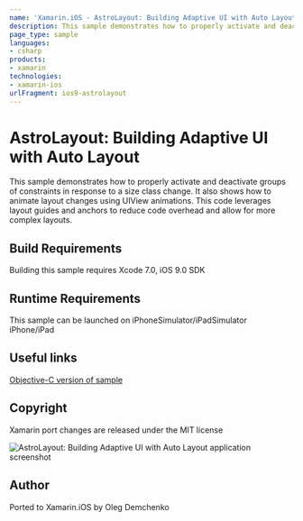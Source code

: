 ```yaml
---
name: 'Xamarin.iOS - AstroLayout: Building Adaptive UI with Auto Layout'
description: This sample demonstrates how to properly activate and deactivate groups of constraints in response to a size class change. It also shows how to...
page_type: sample
languages:
- csharp
products:
- xamarin
technologies:
- xamarin-ios
urlFragment: ios9-astrolayout
---
```

# AstroLayout: Building Adaptive UI with Auto Layout

This sample demonstrates how to properly activate and deactivate groups of constraints in response to a size class change. It also shows how to animate layout changes using UIView animations. This code leverages layout guides and anchors to reduce code overhead and allow for more complex layouts.

## Build Requirements

Building this sample requires Xcode 7.0, iOS 9.0 SDK


## Runtime Requirements

This sample can be launched on iPhoneSimulator/iPadSimulator iPhone/iPad

## Useful links

[Objective-C version of sample](https://developer.apple.com/library/prerelease/ios/samplecode/AstroLayout/Introduction/Intro.html)

## Copyright

Xamarin port changes are released under the MIT license

![AstroLayout: Building Adaptive UI with Auto Layout application screenshot](Screenshots/1.png "AstroLayout: Building Adaptive UI with Auto Layout application screenshot")

## Author

Ported to Xamarin.iOS by Oleg Demchenko
